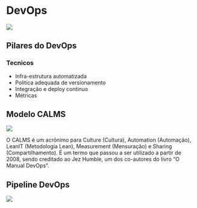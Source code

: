 # DevOps
![](https://raw.githubusercontent.com/francisco1code/Primeiras_Praticas_de_Devops/master/imagens/images.png)
## Pilares do DevOps
### Tecnicos
* Infra-estrutura automatizada
* Politica adequada de versionamento 
* Integração e deploy continuo
* Métricas

## Modelo CALMS
![](https://raw.githubusercontent.com/francisco1code/Primeiras_Praticas_de_Devops/master/imagens/calms-devops-1.jpg)

O CALMS é um acrônimo para Culture (Cultura), Automation (Automação), LeanIT (Metodologia Lean), Measurement (Mensuração) e Sharing (Compartilhamento). É um termo que passou a ser utilizado a partir de 2008, sendo creditado ao Jez Humble, um dos co-autores do livro “O Manual DevOps”.

## Pipeline DevOps
![](https://raw.githubusercontent.com/francisco1code/Primeiras_Praticas_de_Devops/master/imagens/devops-pipeline.png)


